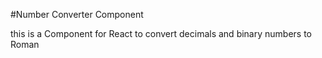 #Number Converter Component

this is a Component for React to convert decimals and binary numbers to Roman